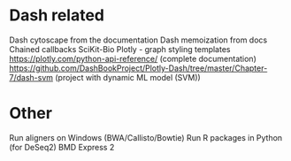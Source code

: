 
# Dash related
Dash cytoscape from the documentation
Dash memoization from docs
Chained callbacks
SciKit-Bio
Plotly - graph styling templates
https://plotly.com/python-api-reference/ (complete documentation)
https://github.com/DashBookProject/Plotly-Dash/tree/master/Chapter-7/dash-svm (project with dynamic ML model (SVM))




# Other
Run aligners on Windows (BWA/Callisto/Bowtie)
Run R packages in Python (for DeSeq2)
BMD Express 2



